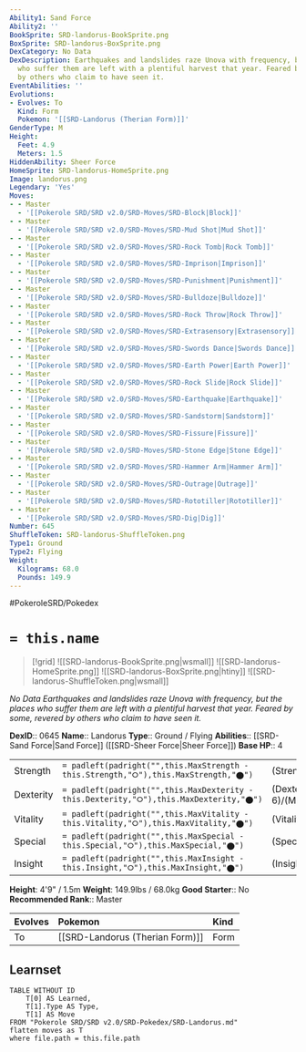 ```yaml
---
Ability1: Sand Force
Ability2: ''
BookSprite: SRD-landorus-BookSprite.png
BoxSprite: SRD-landorus-BoxSprite.png
DexCategory: No Data
DexDescription: Earthquakes and landslides raze Unova with frequency, but the places
  who suffer them are left with a plentiful harvest that year. Feared by some, revered
  by others who claim to have seen it.
EventAbilities: ''
Evolutions:
- Evolves: To
  Kind: Form
  Pokemon: '[[SRD-Landorus (Therian Form)]]'
GenderType: M
Height:
  Feet: 4.9
  Meters: 1.5
HiddenAbility: Sheer Force
HomeSprite: SRD-landorus-HomeSprite.png
Image: landorus.png
Legendary: 'Yes'
Moves:
- - Master
  - '[[Pokerole SRD/SRD v2.0/SRD-Moves/SRD-Block|Block]]'
- - Master
  - '[[Pokerole SRD/SRD v2.0/SRD-Moves/SRD-Mud Shot|Mud Shot]]'
- - Master
  - '[[Pokerole SRD/SRD v2.0/SRD-Moves/SRD-Rock Tomb|Rock Tomb]]'
- - Master
  - '[[Pokerole SRD/SRD v2.0/SRD-Moves/SRD-Imprison|Imprison]]'
- - Master
  - '[[Pokerole SRD/SRD v2.0/SRD-Moves/SRD-Punishment|Punishment]]'
- - Master
  - '[[Pokerole SRD/SRD v2.0/SRD-Moves/SRD-Bulldoze|Bulldoze]]'
- - Master
  - '[[Pokerole SRD/SRD v2.0/SRD-Moves/SRD-Rock Throw|Rock Throw]]'
- - Master
  - '[[Pokerole SRD/SRD v2.0/SRD-Moves/SRD-Extrasensory|Extrasensory]]'
- - Master
  - '[[Pokerole SRD/SRD v2.0/SRD-Moves/SRD-Swords Dance|Swords Dance]]'
- - Master
  - '[[Pokerole SRD/SRD v2.0/SRD-Moves/SRD-Earth Power|Earth Power]]'
- - Master
  - '[[Pokerole SRD/SRD v2.0/SRD-Moves/SRD-Rock Slide|Rock Slide]]'
- - Master
  - '[[Pokerole SRD/SRD v2.0/SRD-Moves/SRD-Earthquake|Earthquake]]'
- - Master
  - '[[Pokerole SRD/SRD v2.0/SRD-Moves/SRD-Sandstorm|Sandstorm]]'
- - Master
  - '[[Pokerole SRD/SRD v2.0/SRD-Moves/SRD-Fissure|Fissure]]'
- - Master
  - '[[Pokerole SRD/SRD v2.0/SRD-Moves/SRD-Stone Edge|Stone Edge]]'
- - Master
  - '[[Pokerole SRD/SRD v2.0/SRD-Moves/SRD-Hammer Arm|Hammer Arm]]'
- - Master
  - '[[Pokerole SRD/SRD v2.0/SRD-Moves/SRD-Outrage|Outrage]]'
- - Master
  - '[[Pokerole SRD/SRD v2.0/SRD-Moves/SRD-Rototiller|Rototiller]]'
- - Master
  - '[[Pokerole SRD/SRD v2.0/SRD-Moves/SRD-Dig|Dig]]'
Number: 645
ShuffleToken: SRD-landorus-ShuffleToken.png
Type1: Ground
Type2: Flying
Weight:
  Kilograms: 68.0
  Pounds: 149.9
---
```


#PokeroleSRD/Pokedex

# `= this.name`

> [!grid]
> ![[SRD-landorus-BookSprite.png|wsmall]]
> ![[SRD-landorus-HomeSprite.png]]
> ![[SRD-landorus-BoxSprite.png|htiny]]
> ![[SRD-landorus-ShuffleToken.png|wsmall]]


*No Data*
*Earthquakes and landslides raze Unova with frequency, but the places who suffer them are left with a plentiful harvest that year. Feared by some, revered by others who claim to have seen it.*

**DexID**:: 0645
**Name**:: Landorus
**Type**:: Ground / Flying
**Abilities**:: [[SRD-Sand Force|Sand Force]] ([[SRD-Sheer Force|Sheer Force]])
**Base HP**:: 4

|           |                                                                                        |                                          |
| --------- | -------------------------------------------------------------------------------------- | ---------------------------------------- |
| Strength  | `= padleft(padright("",this.MaxStrength - this.Strength,"⭘"),this.MaxStrength,"⬤")`    | (Strength::7)/(MaxStrength::7)   |
| Dexterity | `= padleft(padright("",this.MaxDexterity - this.Dexterity,"⭘"),this.MaxDexterity,"⬤")` | (Dexterity:: 6)/(MaxDexterity::6) |
| Vitality  | `= padleft(padright("",this.MaxVitality - this.Vitality,"⭘"),this.MaxVitality,"⬤")`    | (Vitality::5)/(MaxVitality::5)   |
| Special   | `= padleft(padright("",this.MaxSpecial - this.Special,"⭘"),this.MaxSpecial,"⬤")`       | (Special::6)/(MaxSpecial::6)     |
| Insight   | `= padleft(padright("",this.MaxInsight - this.Insight,"⭘"),this.MaxInsight,"⬤")`       | (Insight::5)/(MaxInsight::5)     |

**Height**: 4'9" / 1.5m
**Weight**: 149.9lbs / 68.0kg
**Good Starter**:: No
**Recommended Rank**:: Master

| Evolves   | Pokemon                         | Kind   |
|:----------|:--------------------------------|:-------|
| To        | [[SRD-Landorus (Therian Form)]] | Form   |

## Learnset

```dataview
TABLE WITHOUT ID
    T[0] AS Learned,
    T[1].Type AS Type,
    T[1] AS Move
FROM "Pokerole SRD/SRD v2.0/SRD-Pokedex/SRD-Landorus.md"
flatten moves as T
where file.path = this.file.path
```
